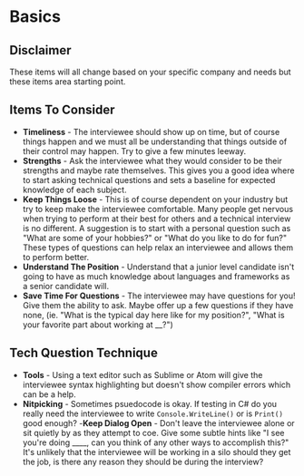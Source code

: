 # Basics

## Disclaimer

These items will all change based on your specific company and needs but these items area starting point.

## Items To Consider

* **Timeliness** - The interviewee should show up on time, but of course things happen and we must all be understanding that things outside of their control may happen. Try to give a few minutes leeway.
* **Strengths** - Ask the interviewee what they would consider to be their strengths and maybe rate themselves. This gives you a good idea where to start asking technical questions and sets a baseline for expected knowledge of each subject.
* **Keep Things Loose** - This is of course dependent on your industry but try to keep make the interviewee comfortable. Many people get nervous when trying to perform at their best for others and a technical interview is no different. A suggestion is to start with a personal question such as "What are some of your hobbies?" or "What do you like to do for fun?" These types of questions can help relax an interviewee and allows them to perform better.
* **Understand The Position** - Understand that a junior level candidate isn't going to have as much knowledge about languages and frameworks as a senior candidate will.
* **Save Time For Questions** - The interviewee may have questions for you! Give them the ability to ask. Maybe offer up a few questions if they have none, (ie. "What is the typical day here like for my position?", "What is your favorite part about working at _\_?")

## Tech Question Technique

* **Tools** - Using a text editor such as Sublime or Atom will give the interviewee syntax highlighting but doesn't show compiler errors which can be a help.
* **Nitpicking** - Sometimes psuedocode is okay. If testing in C# do you really need the interviewee to write `Console.WriteLine()` or is `Print()` good enough? -**Keep Dialog Open** - Don't leave the interviewee alone or sit quietly by as they attempt to coe. Give some subtle hints like "I see you're doing ____, can you think of any other ways to accomplish this?" It's unlikely that the interviewee will be working in a silo should they get the job, is there any reason they should be during the interview?

